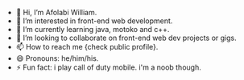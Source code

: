 - 👋 Hi, I’m Afolabi William.
- 👀 I’m interested in front-end web development.
- 🌱 I’m currently learning java, motoko and c++.
- 💞️ I’m looking to collaborate on front-end web dev projects or gigs.
- 📫 How to reach me {check public profile}.
- 😄 Pronouns: he/him/his.
- ⚡ Fun fact: i play call of duty mobile. i'm a noob though.

<!---
justliamxxiv/justliamxxiv is a ✨ special ✨ repository because its `README.md` (this file) appears on your GitHub profile.
You can click the Preview link to take a look at your changes.
--->

